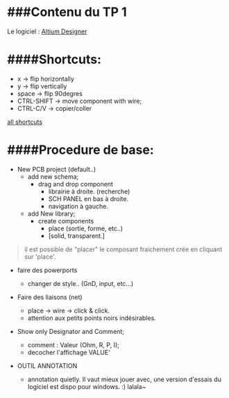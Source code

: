###Contenu du TP 1
===

Le logiciel : [Altium Designer](http://www.altium.com/)

####Shortcuts:
====
* x -> flip horizontally
* y -> flip vertically
* space -> flip 90degres
* CTRL-SHIFT -> move component with wire;
* CTRL-C/V -> copier/coller

[all shortcuts](http://www.altium.com/files/altiumdesigner/s08/learningguides/gu0104%20shortcut%20keys.pdf)

####Procedure de base:
====

* New PCB project (default..)
  * add new schema;
    * drag and drop component
      * librairie à droite. (recherche)
      * SCH PANEL en bas à droite.
      * navigation à gauche.
  * add New library;
    * create components
      * place (sortie, forme, etc..)
      * [solid, transparent.]

> il est possible de "placer" le composant fraichement crée en cliquant sur 'place'.
    
* faire des powerports
  * changer de style.. (GnD, input, etc...)

* Faire des liaisons (net)
  * place -> wire -> click & click.
  * attention aux petits points noirs indésirables.
  
* Show only Designator and Comment;
  * comment : Valeur (Ohm, R, P, I);
  * decocher l'affichage VALUE'

* OUTIL ANNOTATION
  * annotation quietly.
Il vaut mieux jouer avec, une version d'essais du logiciel est dispo pour windows. :)
lalala~
